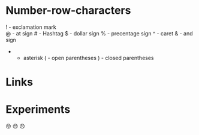 # Number-row-characters

! - exclamation mark <br>
@ - at sign
\# - Hashtag
$ - dollar sign
% - precentage sign
^ - caret
& - and sign
* - asterisk
( - open parentheses
) - closed parentheses

# Links




# Experiments

:stuck_out_tongue_closed_eyes:
:unamused:
:angry:

